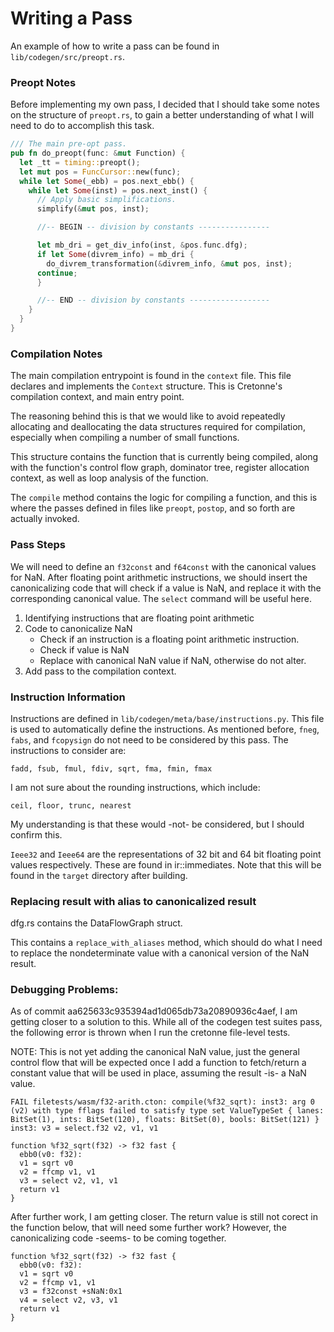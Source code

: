 # Writing a Pass

An example of how to write a pass can be found in `lib/codegen/src/preopt.rs`.

### Preopt Notes

Before implementing my own pass, I decided that I should take some notes on
the structure of `preopt.rs`, to gain a better understanding of what I will
need to do to accomplish this task.

```rust
/// The main pre-opt pass.
pub fn do_preopt(func: &mut Function) {
  let _tt = timing::preopt();
  let mut pos = FuncCursor::new(func);
  while let Some(_ebb) = pos.next_ebb() {
    while let Some(inst) = pos.next_inst() {
      // Apply basic simplifications.
      simplify(&mut pos, inst);

      //-- BEGIN -- division by constants ----------------

      let mb_dri = get_div_info(inst, &pos.func.dfg);
      if let Some(divrem_info) = mb_dri {
        do_divrem_transformation(&divrem_info, &mut pos, inst);
      continue;
      }

      //-- END -- division by constants ------------------
    }
  }
}
```

### Compilation Notes

The main compilation entrypoint is found in the `context` file. This file
declares and implements the `Context` structure. This is Cretonne's
compilation context, and main entry point.

The reasoning behind this is that we would like to avoid repeatedly allocating
and deallocating the data structures required for compilation, especially when
compiling a number of small functions.

This structure contains the function that is currently being compiled, along
with the function's control flow graph, dominator tree, register allocation
context, as well as loop analysis of the function.

The `compile` method contains the logic for compiling a function, and this is
where the passes defined in files like `preopt`, `postop`, and so forth are
actually invoked.

### Pass Steps

We will need to define an `f32const` and `f64const` with the canonical values
for NaN. After floating point arithmetic instructions, we should insert the
canonicalizing code that will check if a value is NaN, and replace it with
the corresponding canonical value. The `select` command will be useful here.

1.  Identifying instructions that are floating point arithmetic
2.  Code to canonicalize NaN
      *  Check if an instruction is a floating point arithmetic instruction.
      *  Check if value is NaN
      *  Replace with canonical NaN value if NaN, otherwise do not alter.
3.  Add pass to the compilation context.


### Instruction Information

Instructions are defined in `lib/codegen/meta/base/instructions.py`. This file
is used to automatically define the instructions. As mentioned before, `fneg`,
`fabs`, and `fcopysign` do not need to be considered by this pass. The
instructions to consider are:

`fadd, fsub, fmul, fdiv, sqrt, fma, fmin, fmax`

I am not sure about the rounding instructions, which include:

`ceil, floor, trunc, nearest`

My understanding is that these would -not- be considered, but I should confirm
this.

`Ieee32` and `Ieee64` are the representations of 32 bit and 64 bit floating
point values respectively. These are found in ir::immediates. Note that this
will be found in the `target` directory after building.

### Replacing result with alias to canonicalized result

dfg.rs contains the DataFlowGraph struct.

This contains a `replace_with_aliases` method, which should do what I need to
replace the nondeterminate value with a canonical version of the NaN result.

### Debugging Problems:

As of commit aa625633c935394ad1d065db73a20890936c4aef, I am getting closer to
a solution to this. While all of the codegen test suites pass, the following
error is thrown when I run the cretonne file-level tests.

NOTE: This is not yet adding the canonical NaN value, just the general control
flow that will be expected once I add a function to fetch/return a constant
value that will be used in place, assuming the result -is- a NaN value.

```
FAIL filetests/wasm/f32-arith.cton: compile(%f32_sqrt): inst3: arg 0 (v2) with type fflags failed to satisfy type set ValueTypeSet { lanes: BitSet(1), ints: BitSet(120), floats: BitSet(0), bools: BitSet(121) }
inst3: v3 = select.f32 v2, v1, v1

function %f32_sqrt(f32) -> f32 fast {
  ebb0(v0: f32):
  v1 = sqrt v0
  v2 = ffcmp v1, v1
  v3 = select v2, v1, v1
  return v1
}
```

After further work, I am getting closer. The return value is still not corect
in the function below, that will need some further work? However, the
canonicalizing code -seems- to be coming together.

```
function %f32_sqrt(f32) -> f32 fast {
  ebb0(v0: f32):
  v1 = sqrt v0
  v2 = ffcmp v1, v1
  v3 = f32const +sNaN:0x1
  v4 = select v2, v3, v1
  return v1
}
```

